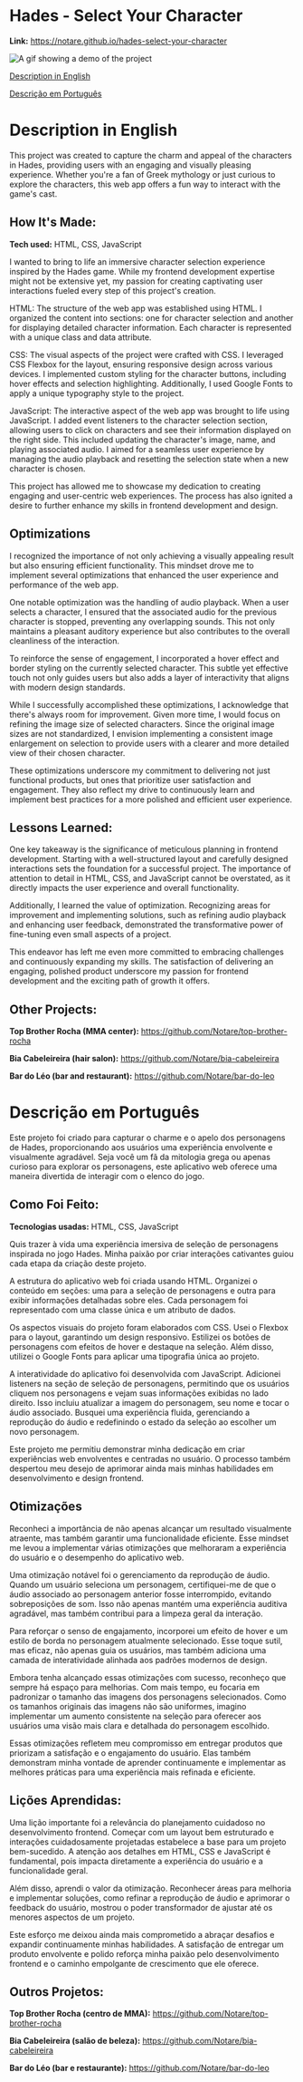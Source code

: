 # Hades - Select Your Character

**Link:** https://notare.github.io/hades-select-your-character

<img src="./img/hades.gif" alt="A gif showing a demo of the project">

[Description in English](#description-in-english)

[Descrição em Português](#descrição-em-português)

# Description in English

This project was created to capture the charm and appeal of the characters in Hades, providing users with an engaging and visually pleasing experience. Whether you're a fan of Greek mythology or just curious to explore the characters, this web app offers a fun way to interact with the game's cast.

## How It's Made:

**Tech used:** HTML, CSS, JavaScript

I wanted to bring to life an immersive character selection experience inspired by the Hades game. While my frontend development expertise might not be extensive yet, my passion for creating captivating user interactions fueled every step of this project's creation.

HTML: The structure of the web app was established using HTML. I organized the content into sections: one for character selection and another for displaying detailed character information. Each character is represented with a unique class and data attribute.

CSS: The visual aspects of the project were crafted with CSS. I leveraged CSS Flexbox for the layout, ensuring responsive design across various devices. I implemented custom styling for the character buttons, including hover effects and selection highlighting. Additionally, I used Google Fonts to apply a unique typography style to the project.

JavaScript: The interactive aspect of the web app was brought to life using JavaScript. I added event listeners to the character selection section, allowing users to click on characters and see their information displayed on the right side. This included updating the character's image, name, and playing associated audio. I aimed for a seamless user experience by managing the audio playback and resetting the selection state when a new character is chosen.

This project has allowed me to showcase my dedication to creating engaging and user-centric web experiences. The process has also ignited a desire to further enhance my skills in frontend development and design.

## Optimizations

I recognized the importance of not only achieving a visually appealing result but also ensuring efficient functionality. This mindset drove me to implement several optimizations that enhanced the user experience and performance of the web app.

One notable optimization was the handling of audio playback. When a user selects a character, I ensured that the associated audio for the previous character is stopped, preventing any overlapping sounds. This not only maintains a pleasant auditory experience but also contributes to the overall cleanliness of the interaction.

To reinforce the sense of engagement, I incorporated a hover effect and border styling on the currently selected character. This subtle yet effective touch not only guides users but also adds a layer of interactivity that aligns with modern design standards.

While I successfully accomplished these optimizations, I acknowledge that there's always room for improvement. Given more time, I would focus on refining the image size of selected characters. Since the original image sizes are not standardized, I envision implementing a consistent image enlargement on selection to provide users with a clearer and more detailed view of their chosen character.

These optimizations underscore my commitment to delivering not just functional products, but ones that prioritize user satisfaction and engagement. They also reflect my drive to continuously learn and implement best practices for a more polished and efficient user experience.

## Lessons Learned:

One key takeaway is the significance of meticulous planning in frontend development. Starting with a well-structured layout and carefully designed interactions sets the foundation for a successful project. The importance of attention to detail in HTML, CSS, and JavaScript cannot be overstated, as it directly impacts the user experience and overall functionality.

Additionally, I learned the value of optimization. Recognizing areas for improvement and implementing solutions, such as refining audio playback and enhancing user feedback, demonstrated the transformative power of fine-tuning even small aspects of a project.

This endeavor has left me even more committed to embracing challenges and continuously expanding my skills. The satisfaction of delivering an engaging, polished product underscore my passion for frontend development and the exciting path of growth it offers.

## Other Projects:

**Top Brother Rocha (MMA center):** https://github.com/Notare/top-brother-rocha

**Bia Cabeleireira (hair salon):** https://github.com/Notare/bia-cabeleireira

**Bar do Léo (bar and restaurant):** https://github.com/Notare/bar-do-leo

# Descrição em Português

Este projeto foi criado para capturar o charme e o apelo dos personagens de Hades, proporcionando aos usuários uma experiência envolvente e visualmente agradável. Seja você um fã da mitologia grega ou apenas curioso para explorar os personagens, este aplicativo web oferece uma maneira divertida de interagir com o elenco do jogo.

## Como Foi Feito:

**Tecnologias usadas:** HTML, CSS, JavaScript

Quis trazer à vida uma experiência imersiva de seleção de personagens inspirada no jogo Hades. Minha paixão por criar interações cativantes guiou cada etapa da criação deste projeto.

A estrutura do aplicativo web foi criada usando HTML. Organizei o conteúdo em seções: uma para a seleção de personagens e outra para exibir informações detalhadas sobre eles. Cada personagem foi representado com uma classe única e um atributo de dados.

Os aspectos visuais do projeto foram elaborados com CSS. Usei o Flexbox para o layout, garantindo um design responsivo. Estilizei os botões de personagens com efeitos de hover e destaque na seleção. Além disso, utilizei o Google Fonts para aplicar uma tipografia única ao projeto.

A interatividade do aplicativo foi desenvolvida com JavaScript. Adicionei listeners na seção de seleção de personagens, permitindo que os usuários cliquem nos personagens e vejam suas informações exibidas no lado direito. Isso incluiu atualizar a imagem do personagem, seu nome e tocar o áudio associado. Busquei uma experiência fluida, gerenciando a reprodução do áudio e redefinindo o estado da seleção ao escolher um novo personagem.

Este projeto me permitiu demonstrar minha dedicação em criar experiências web envolventes e centradas no usuário. O processo também despertou meu desejo de aprimorar ainda mais minhas habilidades em desenvolvimento e design frontend.

## Otimizações

Reconheci a importância de não apenas alcançar um resultado visualmente atraente, mas também garantir uma funcionalidade eficiente. Esse mindset me levou a implementar várias otimizações que melhoraram a experiência do usuário e o desempenho do aplicativo web.

Uma otimização notável foi o gerenciamento da reprodução de áudio. Quando um usuário seleciona um personagem, certifiquei-me de que o áudio associado ao personagem anterior fosse interrompido, evitando sobreposições de som. Isso não apenas mantém uma experiência auditiva agradável, mas também contribui para a limpeza geral da interação.

Para reforçar o senso de engajamento, incorporei um efeito de hover e um estilo de borda no personagem atualmente selecionado. Esse toque sutil, mas eficaz, não apenas guia os usuários, mas também adiciona uma camada de interatividade alinhada aos padrões modernos de design.

Embora tenha alcançado essas otimizações com sucesso, reconheço que sempre há espaço para melhorias. Com mais tempo, eu focaria em padronizar o tamanho das imagens dos personagens selecionados. Como os tamanhos originais das imagens não são uniformes, imagino implementar um aumento consistente na seleção para oferecer aos usuários uma visão mais clara e detalhada do personagem escolhido.

Essas otimizações refletem meu compromisso em entregar produtos que priorizam a satisfação e o engajamento do usuário. Elas também demonstram minha vontade de aprender continuamente e implementar as melhores práticas para uma experiência mais refinada e eficiente.

## Lições Aprendidas:

Uma lição importante foi a relevância do planejamento cuidadoso no desenvolvimento frontend. Começar com um layout bem estruturado e interações cuidadosamente projetadas estabelece a base para um projeto bem-sucedido. A atenção aos detalhes em HTML, CSS e JavaScript é fundamental, pois impacta diretamente a experiência do usuário e a funcionalidade geral.

Além disso, aprendi o valor da otimização. Reconhecer áreas para melhoria e implementar soluções, como refinar a reprodução de áudio e aprimorar o feedback do usuário, mostrou o poder transformador de ajustar até os menores aspectos de um projeto.

Este esforço me deixou ainda mais comprometido a abraçar desafios e expandir continuamente minhas habilidades. A satisfação de entregar um produto envolvente e polido reforça minha paixão pelo desenvolvimento frontend e o caminho empolgante de crescimento que ele oferece.

## Outros Projetos:

**Top Brother Rocha (centro de MMA):** https://github.com/Notare/top-brother-rocha

**Bia Cabeleireira (salão de beleza):** https://github.com/Notare/bia-cabeleireira

**Bar do Léo (bar e restaurante):** https://github.com/Notare/bar-do-leo

